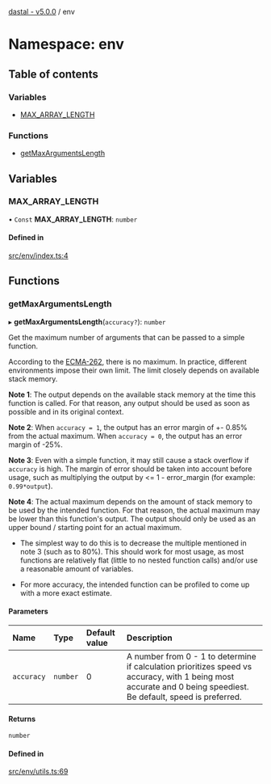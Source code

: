 [dastal - v5.0.0](../README.md) / env

# Namespace: env

## Table of contents

### Variables

- [MAX\_ARRAY\_LENGTH](env.md#max_array_length)

### Functions

- [getMaxArgumentsLength](env.md#getmaxargumentslength)

## Variables

### MAX\_ARRAY\_LENGTH

• `Const` **MAX\_ARRAY\_LENGTH**: `number`

#### Defined in

[src/env/index.ts:4](https://github.com/havelessbemore/dastal/blob/eccb3d4/src/env/index.ts#L4)

## Functions

### getMaxArgumentsLength

▸ **getMaxArgumentsLength**(`accuracy?`): `number`

Get the maximum number of arguments that
can be passed to a simple function.

According to the [ECMA-262](https://tc39.es/ecma262/#sec-list-and-record-specification-type),
there is no maximum. In practice, different environments impose their own
limit. The limit closely depends on available stack memory.

**Note 1**: The output depends on the available
stack memory at the time this function is called.
For that reason, any output should be used as soon
as possible and in its original context.

**Note 2**: When `accuracy = 1`, the output has
an error margin of +- 0.85% from the actual maximum.
When `accuracy = 0`, the output has an error margin of -25%.

**Note 3**: Even with a simple function, it may
still cause a stack overflow if `accuracy` is high.
The margin of error should be taken into account
before usage, such as multiplying the output
by <= 1 - error_margin (for example: `0.99*output`).

**Note 4**: The actual maximum depends on the
amount of stack memory to be used by the intended function.
For that reason, the actual maximum may be lower
than this function's output. The output should only be
used as an upper bound / starting point for
an actual maximum.

   - The simplest way to do this
is to decrease the multiple mentioned in note 3 (such as
to 80%). This should work for most usage, as most functions
are relatively flat (little to no nested function calls)
and/or use a reasonable amount of variables.

   - For more accuracy, the intended function can be
profiled to come up with a more exact estimate.

#### Parameters

| Name | Type | Default value | Description |
| :------ | :------ | :------ | :------ |
| `accuracy` | `number` | 0 | A number from  0 - 1 to determine if calculation prioritizes speed vs accuracy, with 1 being most accurate and 0 being speediest. Be default, speed is preferred. |

#### Returns

`number`

#### Defined in

[src/env/utils.ts:69](https://github.com/havelessbemore/dastal/blob/eccb3d4/src/env/utils.ts#L69)
